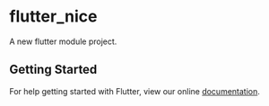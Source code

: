 # flutter_nice

A new flutter module project.

## Getting Started

For help getting started with Flutter, view our online
[documentation](https://flutter.dev/).
